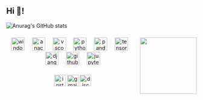 <h2 align="left">Hi 👋! </h2>


![Anurag's GitHub stats](https://github-readme-stats.vercel.app/api?username=SHINSUNGH&show_icons=true&theme=gruvbox)
<!-- [![Top Langs](https://github-readme-stats.vercel.app/api/top-langs/?username=SHINSUNGH&layout=donut-vertical)](https://github.com/anuraghazra/github-readme-stats) -->

###

<img align="right" height="150" src="https://github.com/SHINSUNGH/share_repository/assets/123719167/011648b3-1b48-4941-950e-1766e4511a62"  />

###

<div align="center">
  <img src="https://cdn.jsdelivr.net/gh/devicons/devicon/icons/windows8/windows8-original.svg" height="35" alt="windows8 logo"  />
  <img width="12" />
  <img src="https://cdn.simpleicons.org/anaconda/44A833" height="35" alt="anaconda logo"  />
  <img width="12" />
  <img src="https://cdn.simpleicons.org/visualstudiocode/007ACC" height="35" alt="vscode logo"  />
  <img width="12" />
  <img src="https://cdn.jsdelivr.net/gh/devicons/devicon/icons/python/python-original.svg" height="35" alt="python logo"  />
  <img width="12" />
  <img src="https://cdn.jsdelivr.net/gh/devicons/devicon/icons/pandas/pandas-original.svg" height="35" alt="pandas logo"  />
  <img width="12" />
  <img src="https://cdn.jsdelivr.net/gh/devicons/devicon/icons/tensorflow/tensorflow-original.svg" height="35" alt="tensorflow logo"  />
  <img width="12" />
  <img src="https://cdn.jsdelivr.net/gh/devicons/devicon/icons/django/django-plain.svg" height="35" alt="django logo"  />
  <img width="12" />
  <img src="https://cdn.jsdelivr.net/gh/devicons/devicon/icons/github/github-original.svg" height="35" alt="github logo"  />
  <img width="12" />
  <img src="https://cdn.jsdelivr.net/gh/devicons/devicon/icons/jupyter/jupyter-original.svg" height="35" alt="jupyter logo"  />
</div>

###

<div align="center">
  <img src="https://img.shields.io/static/v1?message=shin_99ouly&logo=instagram&label=&color=E4405F&logoColor=white&labelColor=&style=for-the-badge" height="30" alt="instagram logo"  />
  <img src="https://img.shields.io/static/v1?message=shinveloper99@gmail.com&logo=gmail&label=&color=D14836&logoColor=white&labelColor=&style=for-the-badge" height="30" alt="gmail logo"  />
  <img src="https://img.shields.io/static/v1?message=silver_mooon&logo=discord&label=&color=7289DA&logoColor=white&labelColor=&style=for-the-badge" height="30" alt="discord logo"  />
</div>
